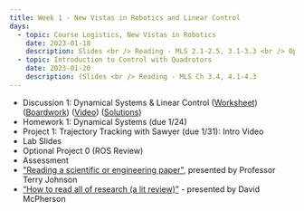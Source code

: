 ```yaml
---
title: Week 1 - New Vistas in Robotics and Linear Control
days:
  - topic: Course Logistics, New Vistas in Robotics
    date: 2023-01-18
    description: Slides <br /> Reading - MLS 2.1-2.5, 3.1-3.3 <br /> Optional Reading - MLS Appendix A.3
  - topic: Introduction to Control with Quadrotors
    date: 2023-01-20
    description: (Slides <br /> Reading - MLS Ch 3.4, 4.1-4.3
---
```

- Discussion 1: Dynamical Systems & Linear Control ([Worksheet](https://ucb-ee106.github.io/106b-sp24site/assets/disc/disc1_systems.pdf)) ([Boardwork](https://ucb-ee106.github.io/106b-sp24site/assets/disc/disc1_boardwork.pdf)) ([Video](https://youtu.be/4u3AN6rC1v4)) ([Solutions](https://ucb-ee106.github.io/106b-sp24site/assets/disc/disc1_sols.pdf))
- Homework 1: Dynamical Systems (due 1/24)
- Project 1: Trajectory Tracking with Sawyer (due 1/31): Intro Video
- Lab Slides
- Optional Project 0 (ROS Review)
- Assessment
- ["Reading a scientific or engineering paper"](https://youtu.be/0nwFSCAacWk), presented by Professor Terry Johnson
- [“How to read all of research (a lit review)”](https://youtu.be/y9rAzM30EDw) - presented by David McPherson

<a id="Week2"></a>
